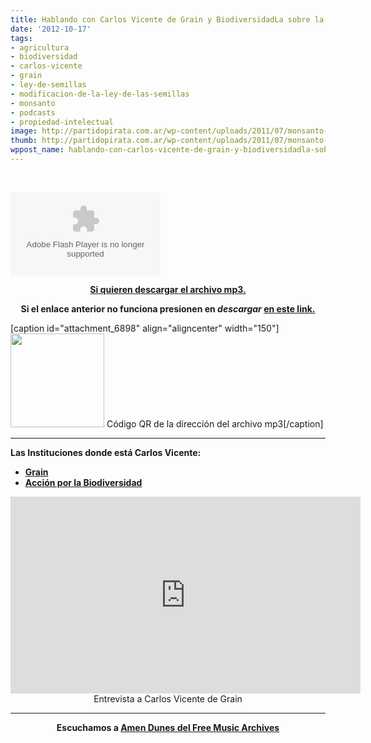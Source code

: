 ```yaml
---
title: Hablando con Carlos Vicente de Grain y BiodiversidadLa sobre la Ley de Semillas
date: '2012-10-17'
tags:
- agricultura
- biodiversidad
- carlos-vicente
- grain
- ley-de-semillas
- modificacion-de-la-ley-de-las-semillas
- monsanto
- podcasts
- propiedad-intelectual
image: http://partidopirata.com.ar/wp-content/uploads/2011/07/monsanto-skull-and-bones1.jpg
thumb: http://partidopirata.com.ar/wp-content/uploads/2011/07/monsanto-skull-and-bones1-150x150.jpg
wppost_name: hablando-con-carlos-vicente-de-grain-y-biodiversidadla-sobre-la-ley-de-semillas
---
```


&nbsp;

<object id="player1503884" width="240" height="133" classid="clsid:d27cdb6e-ae6d-11cf-96b8-444553540000" codebase="http://download.macromedia.com/pub/shockwave/cabs/flash/swflash.cab#version=6,0,40,0"><param name="AllowScriptAccess" value="always" /><param name="allowFullScreen" value="true" /><param name="wmode" value="transparent" /><param name="src" value="http://www.ivoox.com/playerivoox_ee_1503884_1.html" /><param name="allowfullscreen" value="true" /><param name="allowscriptaccess" value="always" /><embed id="player1503884" width="240" height="133" type="application/x-shockwave-flash" src="http://www.ivoox.com/playerivoox_ee_1503884_1.html" AllowScriptAccess="always" allowFullScreen="true" wmode="transparent" allowfullscreen="true" allowscriptaccess="always" /></object>
<p style="text-align: center;"><strong><a href="http://www.ivoox.com/conversando-carlos-vicente-grain-sobre-la_md_1503884_1.mp3" target="_blank">Si quieren descargar el archivo mp3.</a></strong></p>
<p style="text-align: center;"><strong>Si el enlace anterior no funciona presionen en <em>descargar</em> <a href="http://www.ivoox.com/conversando-carlos-vicente-grain-sobre-la-audios-mp3_rf_1503884_1.html" target="_blank">en este link.</a></strong></p>


[caption id="attachment_6898" align="aligncenter" width="150"]<a href="http://partidopirata.com.ar/wp-content/uploads/2012/10/chart7.png"><img class="size-full wp-image-6898" title="chart" src="http://partidopirata.com.ar/wp-content/uploads/2012/10/chart7.png" alt="" width="150" height="150" /></a> Código QR de la dirección del archivo mp3[/caption]

<hr />

<strong>Las Instituciones donde está Carlos Vicente:</strong>
<ul>
	<li><strong><a href="http://www.grain.org/es" target="_blank">Grain</a></strong></li>
	<li><strong><a href="http://biodiversidadla.org/" target="_blank"> Acción por la Biodiversidad</a></strong></li>
</ul>
<center>
<iframe src="http://www.youtube.com/embed/gdTG4oRbT-4" frameborder="0" width="560" height="315"></iframe>
Entrevista a Carlos Vicente de Grain</center>

<hr />
<p style="text-align: center;"><strong>Escuchamos a <a href="http://freemusicarchive.org/music/Amen_Dunes/" target="_blank">Amen Dunes del Free Music Archives</a></strong></p>
